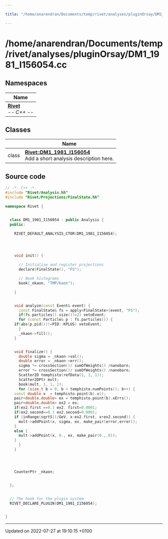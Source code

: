 ```yaml
---

title: "/home/anarendran/Documents/temp/rivet/analyses/pluginOrsay/DM1_1981_I156054.cc"

---
```


# /home/anarendran/Documents/temp/rivet/analyses/pluginOrsay/DM1_1981_I156054.cc



## Namespaces

| Name           |
| -------------- |
| **[Rivet](http://example.org/namespaces/namespacerivet/)** <br>-*- C++ -*-  |

## Classes

|                | Name           |
| -------------- | -------------- |
| class | **[Rivet::DM1_1981_I156054](http://example.org/classes/classrivet_1_1dm1__1981__i156054/)** <br>Add a short analysis description here.  |




## Source code

```cpp
// -*- C++ -*-
#include "Rivet/Analysis.hh"
#include "Rivet/Projections/FinalState.hh"

namespace Rivet {


  class DM1_1981_I156054 : public Analysis {
  public:

    RIVET_DEFAULT_ANALYSIS_CTOR(DM1_1981_I156054);




    void init() {

      // Initialise and register projections
      declare(FinalState(), "FS");

      // Book histograms
      book(_nkaon, "TMP/kaon");

    }


    void analyze(const Event& event) {
      const FinalState& fs = apply<FinalState>(event, "FS");
      if(fs.particles().size()!=2) vetoEvent;
      for (const Particle& p : fs.particles()) {
    if(abs(p.pid())!=PID::KPLUS) vetoEvent;
      }
      _nkaon->fill();
    }


    void finalize() {
      double sigma = _nkaon->val();
      double error = _nkaon->err();
      sigma *= crossSection()/ sumOfWeights() /nanobarn;
      error *= crossSection()/ sumOfWeights() /nanobarn; 
      Scatter2D temphisto(refData(1, 1, 1));
      Scatter2DPtr mult;
      book(mult, 1, 1, 1);
      for (size_t b = 0; b < temphisto.numPoints(); b++) {
    const double x  = temphisto.point(b).x();
    pair<double,double> ex = temphisto.point(b).xErrs();
    pair<double,double> ex2 = ex;
    if(ex2.first ==0.) ex2. first=0.0001;
    if(ex2.second==0.) ex2.second=0.0001;
    if (inRange(sqrtS()/GeV, x-ex2.first, x+ex2.second)) {
      mult->addPoint(x, sigma, ex, make_pair(error,error));
    }
    else {
      mult->addPoint(x, 0., ex, make_pair(0.,.0));
    }
      }
    }




    CounterPtr _nkaon;


  };


  // The hook for the plugin system
  RIVET_DECLARE_PLUGIN(DM1_1981_I156054);


}
```


-------------------------------

Updated on 2022-07-27 at 19:10:15 +0100
